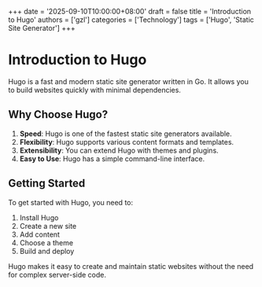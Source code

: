 +++
date = '2025-09-10T10:00:00+08:00'
draft = false
title = 'Introduction to Hugo'
authors = ['gzl']
categories = ['Technology']
tags = ['Hugo', 'Static Site Generator']
+++

# Introduction to Hugo

Hugo is a fast and modern static site generator written in Go. It allows you to build websites quickly with minimal dependencies.

## Why Choose Hugo?

1. **Speed**: Hugo is one of the fastest static site generators available.
2. **Flexibility**: Hugo supports various content formats and templates.
3. **Extensibility**: You can extend Hugo with themes and plugins.
4. **Easy to Use**: Hugo has a simple command-line interface.

## Getting Started

To get started with Hugo, you need to:

1. Install Hugo
2. Create a new site
3. Add content
4. Choose a theme
5. Build and deploy

Hugo makes it easy to create and maintain static websites without the need for complex server-side code.